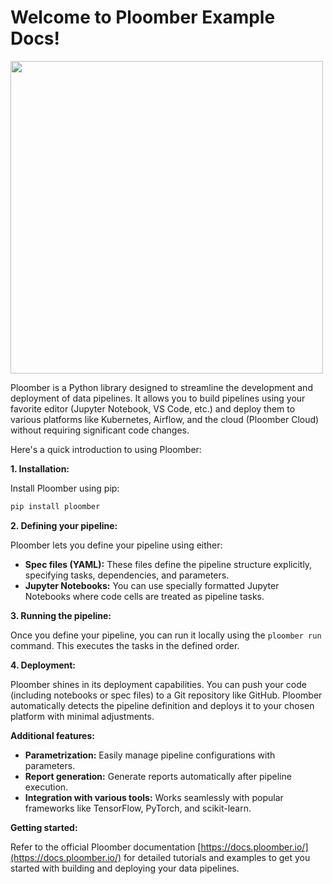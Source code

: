 # Welcome to Ploomber Example Docs!

<img src="https://images.viblo.asia/35852bff-d14e-457f-b562-00db7c0494cb.png" width="500" >


Ploomber is a Python library designed to streamline the development and deployment of data pipelines. It allows you to build pipelines using your favorite editor (Jupyter Notebook, VS Code, etc.) and deploy them to various platforms like Kubernetes, Airflow, and the cloud (Ploomber Cloud) without requiring significant code changes.

Here's a quick introduction to using Ploomber:

**1. Installation:**

Install Ploomber using pip:

```bash
pip install ploomber
```

**2. Defining your pipeline:**

Ploomber lets you define your pipeline using either:

* **Spec files (YAML):** These files define the pipeline structure explicitly, specifying tasks, dependencies, and parameters.
* **Jupyter Notebooks:** You can use specially formatted Jupyter Notebooks where code cells are treated as pipeline tasks.

**3. Running the pipeline:**

Once you define your pipeline, you can run it locally using the `ploomber run` command. This executes the tasks in the defined order.

**4. Deployment:**

Ploomber shines in its deployment capabilities. You can push your code (including notebooks or spec files) to a Git repository like GitHub. Ploomber automatically detects the pipeline definition and deploys it to your chosen platform with minimal adjustments.

**Additional features:**

* **Parametrization:** Easily manage pipeline configurations with parameters.
* **Report generation:** Generate reports automatically after pipeline execution.
* **Integration with various tools:** Works seamlessly with popular frameworks like TensorFlow, PyTorch, and scikit-learn.

**Getting started:**

Refer to the official Ploomber documentation [https://docs.ploomber.io/](https://docs.ploomber.io/) for detailed tutorials and examples to get you started with building and deploying your data pipelines.